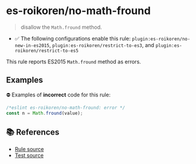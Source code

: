 # es-roikoren/no-math-fround
> disallow the `Math.fround` method.

- ✅ The following configurations enable this rule: `plugin:es-roikoren/no-new-in-es2015`, `plugin:es-roikoren/restrict-to-es3`, and `plugin:es-roikoren/restrict-to-es5`

This rule reports ES2015 `Math.fround` method as errors.

## Examples

⛔ Examples of **incorrect** code for this rule:

```js
/*eslint es-roikoren/no-math-fround: error */
const n = Math.fround(value);
```

## 📚 References

- [Rule source](https://github.com/roikoren755/eslint-plugin-es/blob/v3.0.0/src/rules/no-math-fround.ts)
- [Test source](https://github.com/roikoren755/eslint-plugin-es/blob/v3.0.0/tests/src/rules/no-math-fround.ts)
